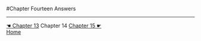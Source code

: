 #Chapter Fourteen Answers

---
[☚ Chapter 13](../Chapter_13) Chapter 14 [Chapter 15 ☛](../Chapter_15)<br/>
[Home](https://github.com/adobrich/CppPrimer)
